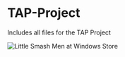 # TAP-Project
Includes all files for the TAP Project

![Little Smash Men at Windows Store](https://www.microsoft.com/store/productId/9NM9XM6DPQ2S)
